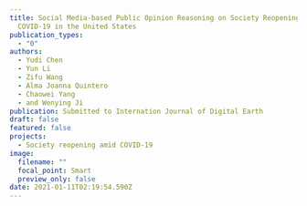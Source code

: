 ```yaml
---
title: Social Media-based Public Opinion Reasoning on Society Reopening Amid
  COVID-19 in the United States
publication_types:
  - "0"
authors:
  - Yudi Chen
  - Yun Li
  - Zifu Wang
  - Alma Joanna Quintero
  - Chaowei Yang
  - and Wenying Ji
publication: Submitted to Internation Journal of Digital Earth
draft: false
featured: false
projects:
  - Society reopening amid COVID-19
image:
  filename: ""
  focal_point: Smart
  preview_only: false
date: 2021-01-11T02:19:54.590Z
---
```

